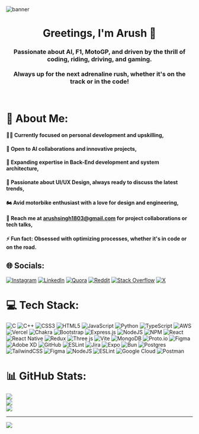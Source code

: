<img align="center" alt="banner" width="auto" src="https://i.imgur.com/Wz5AJRY.gif">

<h1 align="center">Greetings, I'm Arush 👋 </h1>
<h3 align="center">Passionate about AI, F1, MotoGP, and driven by the thrill of coding, riding, driving, and gaming.<br>
  <br>
  Always up for the next adrenaline rush, whether it's on the track or in the code!</h3> <br>

# 💫 About Me:
#### 👨‍💻 Currently focused on personal development and upskilling,<br>
#### 🤝 Open to AI collaborations and innovative projects,<br>
#### 🎯 Expanding expertise in Back-End development and system architecture,<br>
#### 🌟 Passionate about UI/UX Design, always ready to discuss the latest trends,<br>
#### 🏍️ Avid motorbike enthusiast with a love for design and engineering,<br>
#### 📧 Reach me at arushsingh1803@gmail.com for project collaborations or tech talks,<br>
#### ⚡ Fun fact: Obsessed with optimizing processes, whether it's in code or on the road.


## 🌐 Socials:
[![Instagram](https://img.shields.io/badge/Instagram-%23E4405F.svg?logo=Instagram&logoColor=white)](https://instagram.com/arushsingh03) [![LinkedIn](https://img.shields.io/badge/LinkedIn-%230077B5.svg?logo=linkedin&logoColor=white)](https://linkedin.com/in/arushsingh03) [![Quora](https://img.shields.io/badge/Quora-%23B92B27.svg?logo=Quora&logoColor=white)](https://quora.com/profile/Arush-Singh-175) [![Reddit](https://img.shields.io/badge/Reddit-%23FF4500.svg?logo=Reddit&logoColor=white)](https://www.reddit.com/u/Potential_Comb_2972/s/DVKiNDaUhj) [![Stack Overflow](https://img.shields.io/badge/-Stackoverflow-FE7A16?logo=stack-overflow&logoColor=white)](https://stackoverflow.com/users/27376680/arush-singh) [![X](https://img.shields.io/badge/X-black.svg?logo=X&logoColor=white)](https://x.com/arush_singh03) 

# 💻 Tech Stack:
![C](https://img.shields.io/badge/c-%2300599C.svg?style=for-the-badge&logo=c&logoColor=white) ![C++](https://img.shields.io/badge/c++-%2300599C.svg?style=for-the-badge&logo=c%2B%2B&logoColor=white) ![CSS3](https://img.shields.io/badge/css3-%231572B6.svg?style=for-the-badge&logo=css3&logoColor=white) ![HTML5](https://img.shields.io/badge/html5-%23E34F26.svg?style=for-the-badge&logo=html5&logoColor=white) ![JavaScript](https://img.shields.io/badge/javascript-%23323330.svg?style=for-the-badge&logo=javascript&logoColor=%23F7DF1E) ![Python](https://img.shields.io/badge/python-3670A0?style=for-the-badge&logo=python&logoColor=ffdd54) ![TypeScript](https://img.shields.io/badge/typescript-%23007ACC.svg?style=for-the-badge&logo=typescript&logoColor=white) ![AWS](https://img.shields.io/badge/AWS-%23FF9900.svg?style=for-the-badge&logo=amazon-aws&logoColor=white) ![Vercel](https://img.shields.io/badge/vercel-%23000000.svg?style=for-the-badge&logo=vercel&logoColor=white) ![Chakra](https://img.shields.io/badge/chakra-%234ED1C5.svg?style=for-the-badge&logo=chakraui&logoColor=white) ![Bootstrap](https://img.shields.io/badge/bootstrap-%238511FA.svg?style=for-the-badge&logo=bootstrap&logoColor=white) ![Express.js](https://img.shields.io/badge/express.js-%23404d59.svg?style=for-the-badge&logo=express&logoColor=%2361DAFB) ![NodeJS](https://img.shields.io/badge/node.js-6DA55F?style=for-the-badge&logo=node.js&logoColor=white) ![NPM](https://img.shields.io/badge/NPM-%23CB3837.svg?style=for-the-badge&logo=npm&logoColor=white) ![React](https://img.shields.io/badge/react-%2320232a.svg?style=for-the-badge&logo=react&logoColor=%2361DAFB) ![React Native](https://img.shields.io/badge/react_native-%2320232a.svg?style=for-the-badge&logo=react&logoColor=%2361DAFB) ![Redux](https://img.shields.io/badge/redux-%23593d88.svg?style=for-the-badge&logo=redux&logoColor=white) ![Three js](https://img.shields.io/badge/threejs-black?style=for-the-badge&logo=three.js&logoColor=white) ![Vite](https://img.shields.io/badge/vite-%23646CFF.svg?style=for-the-badge&logo=vite&logoColor=white) ![MongoDB](https://img.shields.io/badge/MongoDB-%234ea94b.svg?style=for-the-badge&logo=mongodb&logoColor=white) ![Proto.io](https://img.shields.io/badge/Proto.io-161637?style=for-the-badge&logo=proto.io&logoColor=00e5ff) ![Figma](https://img.shields.io/badge/figma-%23F24E1E.svg?style=for-the-badge&logo=figma&logoColor=white) ![Adobe XD](https://img.shields.io/badge/Adobe%20XD-470137?style=for-the-badge&logo=Adobe%20XD&logoColor=#FF61F6) ![GitHub](https://img.shields.io/badge/github-%23121011.svg?style=for-the-badge&logo=github&logoColor=white) ![ESLint](https://img.shields.io/badge/ESLint-4B3263?style=for-the-badge&logo=eslint&logoColor=white) ![Jira](https://img.shields.io/badge/jira-%230A0FFF.svg?style=for-the-badge&logo=jira&logoColor=white) ![Expo](https://img.shields.io/badge/expo-1C1E24?style=for-the-badge&logo=expo&logoColor=#D04A37) ![Bun](https://img.shields.io/badge/Bun-%23000000.svg?style=for-the-badge&logo=bun&logoColor=white) ![Postgres](https://img.shields.io/badge/postgres-%23316192.svg?style=for-the-badge&logo=postgresql&logoColor=white) ![TailwindCSS](https://img.shields.io/badge/tailwindcss-%2338B2AC.svg?style=for-the-badge&logo=tailwind-css&logoColor=white) ![Figma](https://img.shields.io/badge/figma-%23F24E1E.svg?style=for-the-badge&logo=figma&logoColor=white) ![NodeJS](https://img.shields.io/badge/node.js-6DA55F?style=for-the-badge&logo=node.js&logoColor=white) ![ESLint](https://img.shields.io/badge/ESLint-4B3263?style=for-the-badge&logo=eslint&logoColor=white)  ![Google Cloud](https://img.shields.io/badge/Google%20Cloud-%234285F4.svg?style=for-the-badge&logo=google-cloud&logoColor=white) ![Postman](https://img.shields.io/badge/Postman-FF6C37?style=for-the-badge&logo=postman&logoColor=white)

# 📊 GitHub Stats:
![](https://github-readme-stats.vercel.app/api?username=arushsingh03&theme=dark&hide_border=false&include_all_commits=true&count_private=true)<br/>
![](https://github-readme-streak-stats.herokuapp.com/?user=arushsingh03&theme=dark&hide_border=false)<br/>
![](https://github-readme-stats.vercel.app/api/top-langs/?username=arushsingh03&theme=dark&hide_border=false&include_all_commits=true&count_private=true&layout=compact)


---
[![](https://visitcount.itsvg.in/api?id=arushsingh03&icon=7&color=1)](https://visitcount.itsvg.in)

<!-- Proudly created with GPRM ( https://gprm.itsvg.in ) -->
